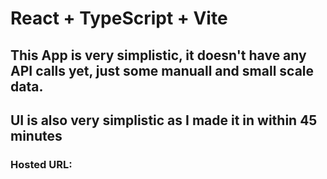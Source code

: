 # React + TypeScript + Vite

## This App is very simplistic, it doesn't have any API calls yet, just some manuall and small scale data.

## UI is also very simplistic as I made it in within 45 minutes

### Hosted URL:

```

```
